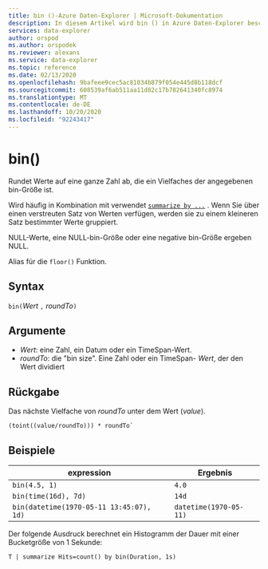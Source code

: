 ```yaml
---
title: bin ()-Azure Daten-Explorer | Microsoft-Dokumentation
description: In diesem Artikel wird bin () in Azure Daten-Explorer beschrieben.
services: data-explorer
author: orspod
ms.author: orspodek
ms.reviewer: alexans
ms.service: data-explorer
ms.topic: reference
ms.date: 02/13/2020
ms.openlocfilehash: 9bafeee9cec5ac81034b879f054e445d8b118dcf
ms.sourcegitcommit: 608539af6ab511aa11d82c17b782641340fc8974
ms.translationtype: MT
ms.contentlocale: de-DE
ms.lasthandoff: 10/20/2020
ms.locfileid: "92243417"
---
```

# <a name="bin"></a>bin()

Rundet Werte auf eine ganze Zahl ab, die ein Vielfaches der angegebenen bin-Größe ist. 

Wird häufig in Kombination mit verwendet [`summarize by ...`](./summarizeoperator.md) .
Wenn Sie über einen verstreuten Satz von Werten verfügen, werden sie zu einem kleineren Satz bestimmter Werte gruppiert.

NULL-Werte, eine NULL-bin-Größe oder eine negative bin-Größe ergeben NULL. 

Alias für die `floor()` Funktion.

## <a name="syntax"></a>Syntax

`bin(`*Wert* `,` *roundTo*`)`

## <a name="arguments"></a>Argumente

* *Wert*: eine Zahl, ein Datum oder ein TimeSpan-Wert. 
* *roundTo*: die "bin size". Eine Zahl oder ein TimeSpan- *Wert*, der den Wert dividiert 

## <a name="returns"></a>Rückgabe

Das nächste Vielfache von *roundTo* unter dem Wert (*value*).  
 
```kusto
(toint((value/roundTo))) * roundTo`
```

## <a name="examples"></a>Beispiele

expression | Ergebnis
---|---
`bin(4.5, 1)` | `4.0`
`bin(time(16d), 7d)` | `14d`
`bin(datetime(1970-05-11 13:45:07), 1d)`|  `datetime(1970-05-11)`


Der folgende Ausdruck berechnet ein Histogramm der Dauer mit einer Bucketgröße von 1 Sekunde:

```kusto
T | summarize Hits=count() by bin(Duration, 1s)
```

